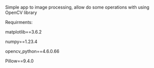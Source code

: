 
Simple app to image processing, allow do some operations with using OpenCV library


Requirments:

matplotlib==3.6.2

numpy==1.23.4

opencv_python==4.6.0.66

Pillow==9.4.0
